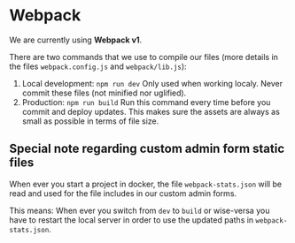 # Webpack

We are currently using <strong>Webpack v1</strong>.

There are two commands that we use to compile our files (more details in the files `webpack.config.js` and `webpack/lib.js`):

1. Local development: `npm run dev`
  Only used when working localy. Never commit these files (not minified nor uglified).
2. Production: `npm run build`
  Run this command every time before you commit and deploy updates. This makes sure the assets are always as small as possible in terms of file size.

## Special note regarding custom admin form static files

When ever you start a project in docker, the file `webpack-stats.json` will be read and used for the file includes in our custom admin forms.

This means: When ever you switch from `dev` to `build` or wise-versa you have to restart the local server in order to use the updated paths in `webpack-stats.json`.
